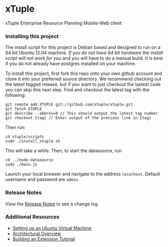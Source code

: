 xTuple
======

xTuple Enterprise Resource Planning Mobile-Web client


### Installing this project

The install script for this project is Debian based and designed to run on a 64 bit Ubuntu 12.04 machine. *If you do not have 64 bit hardware the install script will not work for you* and you will have to do a manual build. It is best if you do not already have postgres installed on your machine.

To install this project, first fork this repo onto your own github account and clone it into your preferred source directory. We recommend checking out the latest tagged release, but if you want to just checkout the lastest code you can skip this next step. Find and checkout the latest tag with the following:

    git remote add XTUPLE git://github.com/xtuple/xtuple.git
    git fetch XTUPLE
    git describe --abbrev=0 // This should output the latest tag number
    git checkout {tag} // Enter output of the previous line in {tag}

Then run:

    cd xtuple/scripts
    sudo ./install_xtuple.sh

This will take a while. Then, to start the datasource, run

    cd ../node-datasource
    sudo ./main.js

Launch your local browser and navigate to the address `localhost`. Default username and password are `admin`.

### Release Notes

View the [Release Notes](RELEASE.md) to see a change log.

### Additional Resources

  * [Setting up an Ubuntu Virtual Machine](https://github.com/xtuple/xtuple/wiki/Setting-up-an-Ubuntu-Virtual-Machine)
  * [Architectural Overview](https://github.com/xtuple/xtuple/wiki/Overview)
  * [Building an Extension Tutorial](https://github.com/xtuple/xtuple-extensions/blob/master/docs/TUTORIAL.md)
